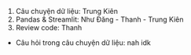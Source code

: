 1) Câu chuyện dữ liệu: Trung Kiên
2) Pandas & Streamlit: Như Đăng - Thanh - Trung Kiên
3) Review code: Thanh

- Câu hỏi trong câu chuyện dữ liệu:
nah idk

